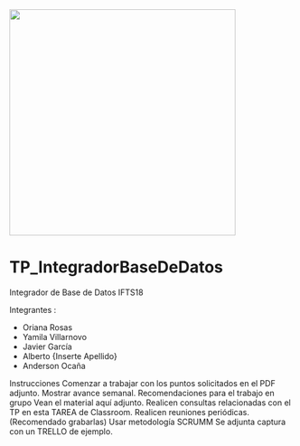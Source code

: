 
<img src="https://user-images.githubusercontent.com/86977326/144317487-aadd2612-7c22-4c4d-bdec-b80f74a54868.jpeg" width="400" height="400">

# TP_IntegradorBaseDeDatos
Integrador de Base de Datos IFTS18

Integrantes :
  * Oriana Rosas
  * Yamila Villarnovo
  * Javier García 
  * Alberto {Inserte Apellido}
  * Anderson Ocaña
 
Instrucciones
   Comenzar a trabajar con los puntos solicitados en el PDF adjunto.
   Mostrar avance semanal.
   Recomendaciones para el trabajo en grupo
   Vean el material aquí adjunto.
   Realicen consultas relacionadas con el TP en esta TAREA de Classroom.
   Realicen reuniones periódicas. (Recomendado grabarlas)
   Usar metodología SCRUMM
   Se adjunta captura con un TRELLO de ejemplo.
